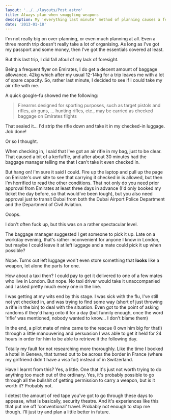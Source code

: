 ```yaml
---
layout: '../../layouts/Post.astro'
title: Always plan when smuggling weapons
description: My 'everything last minute' method of planning causes a few issues when I try and take my air rifle back home with me.
date: '2013-01-18'
---
```


I'm not really big on over-planning, or even much planning at all. Even a three month trip doesn't really take a lot of organising. As long as I've got my passport and some money, then I've got the essentials covered at least.

But this last trip, I did fall afoul of my lack of foresight.

Being a frequent flyer on Emirates, I do get a decent amount of baggage allowance. 42kg which after my usual 12-14kg for a trip leaves me with a lot of spare capacity. So, rather last minute, I decided to see if I could take my air rifle with me.

A quick google-fu showed me the following:

> Firearms designed for sporting purposes, such as target pistols and rifles, air guns, ... hunting rifles, etc., may be carried as checked baggage on Emirates flights

That sealed it... I'd strip the rifle down and take it in my checked-in luggage. Job done!

Or so I thought.

When checking in, I said that I've got an air rifle in my bag, just to be clear. That caused a bit of a kerfuffle, and after about 30 minutes had the baggage manager telling me that I can't take it even checked in.

But hang on! I'm sure it said I could. Fire up the laptop and pull up the page on Emirate's own site to see that carrying it checked in is allowed, but then I'm horrified to read the other conditions. That not only do you need prior approval from Emirates at least three days in advance (I'd only booked my ticket the day before, so that would've been tough), but you also need approval just to transit Dubai from both the Dubai Airport Police Department and the Department of Civil Aviation.

Ooops.

I don't often fuck up, but this was on a rather spectacular level.

The baggage manager suggested I get someone to pick it up. Late on a workday evening, that's rather inconvenient for anyone I know in London, but maybe I could leave it at left luggage and a mate could pick it up when possible?

Nope. Turns out left luggage won't even store something that **looks** like a weapon, let alone the parts for one.

How about a taxi then? I could pay to get it delivered to one of a few mates who live in London. But nope. No taxi driver would take it unaccompanied and I asked pretty much every one in the line.

I was getting at my wits end by this stage. I was sick with the flu, I've still not yet checked in, and was trying to find some way (short of just throwing a rifle in the bin) to deal with the situation. Even got to the point of asking randoms if they'd hang onto it for a day (but funnily enough, once the word 'rifle' was mentioned, nobody wanted to know... I don't blame them)

In the end, a pilot mate of mine came to the rescue (I own him big for that!) through a little manouvering and persuasion I was able to get it held for 24 hours in order for him to be able to retrieve it the following day.

Totally my fault for not researching more thoroughly. Like the time I booked a hotel in Geneva, that turned out to be across the border in France (where my girlfriend didn't have a visa for) instead of in Switzerland.

Have I learnt from this? Yes, a little. One that it's just not worth trying to do anything too much out of the ordinary. Yes, it's probably possible to go through all the bullshit of getting permission to carry a weapon, but is it worth it? Probably not.

I detest the amount of red tape you've got to go through these days to appease, what is basically, security theatre. And it's experiences like this that put me off 'conventional' travel. Probably not enough to stop me though. I'll just try and plan a little better in future.